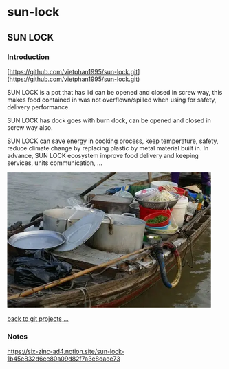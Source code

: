 # sun-lock

## SUN LOCK

### Introduction

[https://github.com/vietphan1995/sun-lock.git](https://github.com/vietphan1995/sun-lock.git)

SUN LOCK is a pot that has lid can be opened and closed in screw way, this makes food contained in was not overflown/spilled when using for safety, delivery performance.

SUN LOCK has dock goes with burn dock, can be opened and closed in screw way also.

SUN LOCK can save energy in cooking process, keep temperature, safety, reduce climate change by replacing plastic by metal material built in. In advance, SUN LOCK ecosystem improve food delivery and keeping services, units communication, …

![image.png](image.png)

[back to git projects …](https://github.com/vietphan1995/projects)

### Notes
https://six-zinc-ad4.notion.site/sun-lock-1b45e832d6ee80a09d82f7a3e8daee73